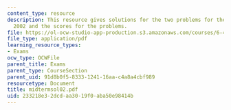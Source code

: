 ```yaml
---
content_type: resource
description: This resource gives solutions for the two problems for the midterm exam
  2002 and the scores for the problems.
file: https://ol-ocw-studio-app-production.s3.amazonaws.com/courses/6-451-principles-of-digital-communication-ii-spring-2005/233218e32dcdaa3019f0aba50e98414b_midtermsol02.pdf
file_type: application/pdf
learning_resource_types:
- Exams
ocw_type: OCWFile
parent_title: Exams
parent_type: CourseSection
parent_uid: 91d8b0f5-8333-1241-16aa-c4a8a4cbf989
resourcetype: Document
title: midtermsol02.pdf
uid: 233218e3-2dcd-aa30-19f0-aba50e98414b
---
```


